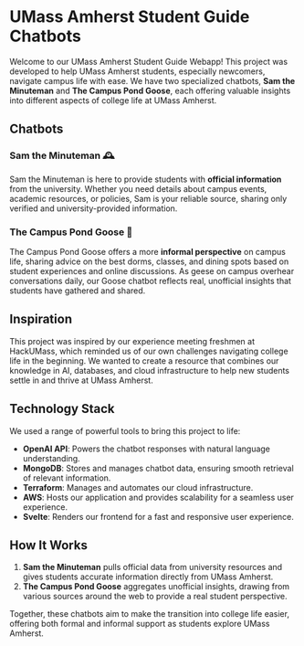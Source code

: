 # UMass Amherst Student Guide Chatbots

Welcome to our UMass Amherst Student Guide Webapp! This project was developed to help UMass Amherst students, especially newcomers, navigate campus life with ease. We have two specialized chatbots, **Sam the Minuteman** and **The Campus Pond Goose**, each offering valuable insights into different aspects of college life at UMass Amherst.

## Chatbots

### Sam the Minuteman 🕰️
Sam the Minuteman is here to provide students with **official information** from the university. Whether you need details about campus events, academic resources, or policies, Sam is your reliable source, sharing only verified and university-provided information.

### The Campus Pond Goose 🪿
The Campus Pond Goose offers a more **informal perspective** on campus life, sharing advice on the best dorms, classes, and dining spots based on student experiences and online discussions. As geese on campus overhear conversations daily, our Goose chatbot reflects real, unofficial insights that students have gathered and shared.

## Inspiration

This project was inspired by our experience meeting freshmen at HackUMass, which reminded us of our own challenges navigating college life in the beginning. We wanted to create a resource that combines our knowledge in AI, databases, and cloud infrastructure to help new students settle in and thrive at UMass Amherst.

## Technology Stack

We used a range of powerful tools to bring this project to life:
- **OpenAI API**: Powers the chatbot responses with natural language understanding.
- **MongoDB**: Stores and manages chatbot data, ensuring smooth retrieval of relevant information.
- **Terraform**: Manages and automates our cloud infrastructure.
- **AWS**: Hosts our application and provides scalability for a seamless user experience.
- **Svelte**: Renders our frontend for a fast and responsive user experience.

## How It Works

1. **Sam the Minuteman** pulls official data from university resources and gives students accurate information directly from UMass Amherst.
2. **The Campus Pond Goose** aggregates unofficial insights, drawing from various sources around the web to provide a real student perspective.

Together, these chatbots aim to make the transition into college life easier, offering both formal and informal support as students explore UMass Amherst.

